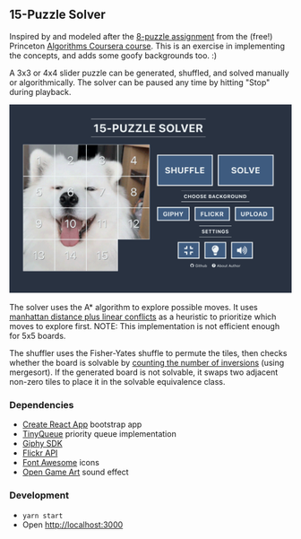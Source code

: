 ## 15-Puzzle Solver

Inspired by and modeled after the [8-puzzle assignment](https://www.coursera.org/learn/algorithms-part1/programming/iqOQi/8-puzzle) from the (free!) Princeton [Algorithms Coursera course](https://www.coursera.org/learn/algorithms-part1). This is an exercise in implementing the concepts, and adds some goofy backgrounds too. :)

A 3x3 or 4x4 slider puzzle can be generated, shuffled, and solved manually or
algorithmically. The solver can be paused any time by hitting "Stop" during playback.

<img src="screenshot.png">

The solver uses the A\* algorithm to explore possible moves. It uses [manhattan distance plus linear conflicts](https://algorithmsinsight.wordpress.com/graph-theory-2/a-star-in-general/implementing-a-star-to-solve-n-puzzle/) as a heuristic to prioritize which moves to explore first. NOTE: This implementation is not efficient enough for 5x5 boards.

The shuffler uses the Fisher-Yates shuffle to permute the tiles, then checks whether the board is solvable by [counting the number of inversions](https://www.geeksforgeeks.org/check-instance-15-puzzle-solvable/) (using mergesort). If the generated board is not solvable, it swaps two adjacent non-zero tiles to place it in the solvable equivalence class.

### Dependencies

- [Create React App](https://github.com/facebook/create-react-app) bootstrap app
- [TinyQueue](https://github.com/mourner/tinyqueue) priority queue implementation
- [Giphy SDK](https://developers.giphy.com/docs/sdk/#web)
- [Flickr API](https://www.flickr.com/services/api/)
- [Font Awesome](https://fontawesome.com/license) icons
- [Open Game Art](https://opengameart.org/content/87-clickety-clips) sound effect

### Development

- `yarn start`
- Open [http://localhost:3000](http://localhost:3000)
